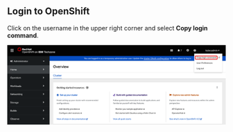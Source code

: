 ## Login to OpenShift

Click on the username in the upper right corner and select **Copy login command**.

<img width="850" src="images/01-1-Copy-login-command.png">



<!-- TODO: Login to OpenShift screenshots -->
